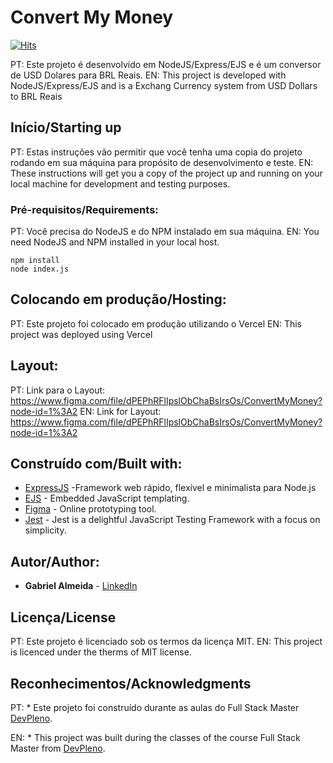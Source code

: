 # Convert My Money

[![Hits](https://hits.seeyoufarm.com/api/count/incr/badge.svg?url=https%3A%2F%2Fgithub.com%2Fggalmeida1%2Fconvertmymoney&count_bg=%2379C83D&title_bg=%23555555&icon=&icon_color=%23E7E7E7&title=hits&edge_flat=false)](https://hits.seeyoufarm.com)

PT: Este projeto é desenvolvido em NodeJS/Express/EJS e é um conversor de USD Dolares para BRL Reais.
EN: This project is developed with NodeJS/Express/EJS and is a Exchang Currency system from USD Dollars to BRL Reais
## Início/Starting up

PT: Estas instruções vão permitir que você tenha uma copia do projeto rodando em sua máquina para propósito de desenvolvimento e teste.
EN: These instructions will get you a copy of the project up and running on your local machine for development and testing purposes. 

### Pré-requisitos/Requirements:

PT: Você precisa do NodeJS e do NPM instalado em sua máquina.
EN: You need NodeJS and NPM installed in your local host.

```
npm install
node index.js
```
## Colocando em produção/Hosting:

PT: Este projeto foi colocado em produção utilizando o Vercel
EN: This project was deployed using Vercel

## Layout:

PT: Link para o Layout: https://www.figma.com/file/dPEPhRFlIpslObChaBsIrsOs/ConvertMyMoney?node-id=1%3A2
EN: Link for Layout: https://www.figma.com/file/dPEPhRFlIpslObChaBsIrsOs/ConvertMyMoney?node-id=1%3A2
## Construído com/Built with:

* [ExpressJS](https://expressjs.com/) -Framework web rápido, flexível e minimalista para Node.js
* [EJS](https://ejs.co/) - Embedded JavaScript templating.
* [Figma](https://figma.com/) - Online prototyping tool.
* [Jest](https://jestjs.io/) - Jest is a delightful JavaScript Testing Framework with a focus on simplicity.


## Autor/Author:

* **Gabriel Almeida** - [LinkedIn](https://www.linkedin.com/in/ggalmeida/)


## Licença/License

PT: Este projeto é licenciado sob os termos da licença MIT.
EN: This project is licenced under the therms of MIT license.

## Reconhecimentos/Acknowledgments

PT: * Este projeto foi construído durante as aulas do Full Stack Master [DevPleno](https://devpleno.com).

EN: * This project was built during the classes of the course Full Stack Master from [DevPleno](https://devpleno.com).
